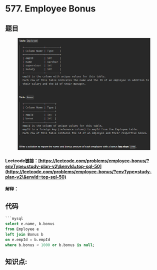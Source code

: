 # 577. Employee Bonus

## 题目

<figure><img src="../../.gitbook/assets/image (10) (1) (1).png" alt=""><figcaption></figcaption></figure>

#### Leetcode链接：[https://leetcode.com/problems/employee-bonus/?envType=study-plan-v2\&envId=top-sql-50](https://leetcode.com/problems/employee-bonus/?envType=study-plan-v2\&envId=top-sql-50)

#### 解释：

## 代码

````sql
```mysql
select e.name, b.bonus
from Employee e
left join Bonus b
on e.empId = b.empId
where b.bonus < 1000 or b.bonus is null;
````

## **知识点:**&#x20;
